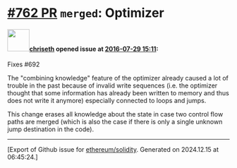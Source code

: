 # [\#762 PR](https://github.com/ethereum/solidity/pull/762) `merged`: Optimizer

#### <img src="https://avatars.githubusercontent.com/u/9073706?v=4" width="50">[chriseth](https://github.com/chriseth) opened issue at [2016-07-29 15:11](https://github.com/ethereum/solidity/pull/762):

Fixes #692 

The "combining knowledge" feature of the optimizer already caused a lot of trouble in the past because of invalid write sequences (i.e. the optimizer thought that some information has already been written to memory and thus does not write it anymore) especially connected to loops and jumps.

This change erases all knowledge about the state in case two control flow paths are merged (which is also the case if there is only a single unknown jump destination in the code).





-------------------------------------------------------------------------------



[Export of Github issue for [ethereum/solidity](https://github.com/ethereum/solidity). Generated on 2024.12.15 at 06:45:24.]
